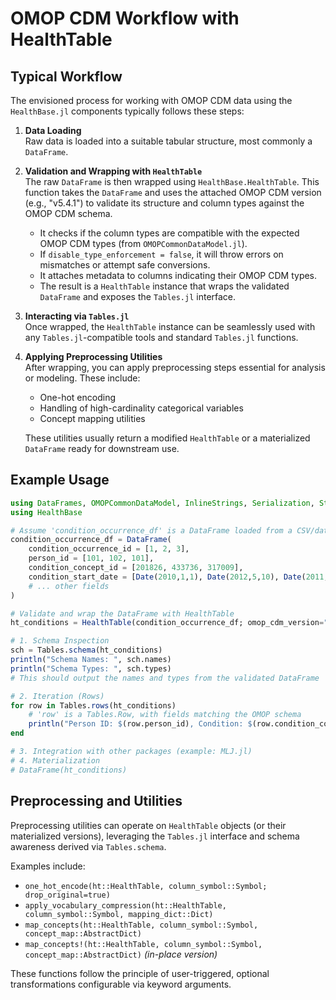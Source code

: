# OMOP CDM Workflow with HealthTable

## Typical Workflow

The envisioned process for working with OMOP CDM data using the `HealthBase.jl` components typically follows these steps:

1. **Data Loading**  
   Raw data is loaded into a suitable tabular structure, most commonly a `DataFrame`.

2. **Validation and Wrapping with `HealthTable`**  
   The raw `DataFrame` is then wrapped using `HealthBase.HealthTable`. This function takes the `DataFrame` and uses the attached OMOP CDM version (e.g., "v5.4.1") to validate its structure and column types against the OMOP CDM schema.

   - It checks if the column types are compatible with the expected OMOP CDM types (from `OMOPCommonDataModel.jl`).
   - If `disable_type_enforcement = false`, it will throw errors on mismatches or attempt safe conversions.
   - It attaches metadata to columns indicating their OMOP CDM types.
   - The result is a `HealthTable` instance that wraps the validated `DataFrame` and exposes the `Tables.jl` interface.

3. **Interacting via `Tables.jl`**  
   Once wrapped, the `HealthTable` instance can be seamlessly used with any `Tables.jl`-compatible tools and standard `Tables.jl` functions.

4. **Applying Preprocessing Utilities**  
   After wrapping, you can apply preprocessing steps essential for analysis or modeling. These include:

   - One-hot encoding
   - Handling of high-cardinality categorical variables
   - Concept mapping utilities

   These utilities usually return a modified `HealthTable` or a materialized `DataFrame` ready for downstream use.

## Example Usage

```julia
using DataFrames, OMOPCommonDataModel, InlineStrings, Serialization, Statistics, Dates, FeatureTransforms, DBInterface, DuckDB
using HealthBase

# Assume 'condition_occurrence_df' is a DataFrame loaded from a CSV/database
condition_occurrence_df = DataFrame(
    condition_occurrence_id = [1, 2, 3],
    person_id = [101, 102, 101],
    condition_concept_id = [201826, 433736, 317009],
    condition_start_date = [Date(2010,1,1), Date(2012,5,10), Date(2011,3,15)]
    # ... other fields
)

# Validate and wrap the DataFrame with HealthTable
ht_conditions = HealthTable(condition_occurrence_df; omop_cdm_version="v5.4.1")

# 1. Schema Inspection
sch = Tables.schema(ht_conditions)
println("Schema Names: ", sch.names)
println("Schema Types: ", sch.types)
# This should output the names and types from the validated DataFrame

# 2. Iteration (Rows)
for row in Tables.rows(ht_conditions)
    # 'row' is a Tables.Row, with fields matching the OMOP schema
    println("Person ID: $(row.person_id), Condition: $(row.condition_concept_id)")
end

# 3. Integration with other packages (example: MLJ.jl)
# 4. Materialization
# DataFrame(ht_conditions)
```

## Preprocessing and Utilities

Preprocessing utilities can operate on `HealthTable` objects (or their materialized versions), leveraging the `Tables.jl` interface and schema awareness derived via `Tables.schema`.

Examples include:

- `one_hot_encode(ht::HealthTable, column_symbol::Symbol; drop_original=true)`
- `apply_vocabulary_compression(ht::HealthTable, column_symbol::Symbol, mapping_dict::Dict)`
- `map_concepts(ht::HealthTable, column_symbol::Symbol, concept_map::AbstractDict)`
- `map_concepts!(ht::HealthTable, column_symbol::Symbol, concept_map::AbstractDict)` *(in-place version)*

These functions follow the principle of user-triggered, optional transformations configurable via keyword arguments.
